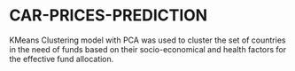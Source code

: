 # CAR-PRICES-PREDICTION
KMeans Clustering model with PCA was used to cluster the set of countries in the need of funds based on their socio-economical and health factors for the effective fund allocation.
